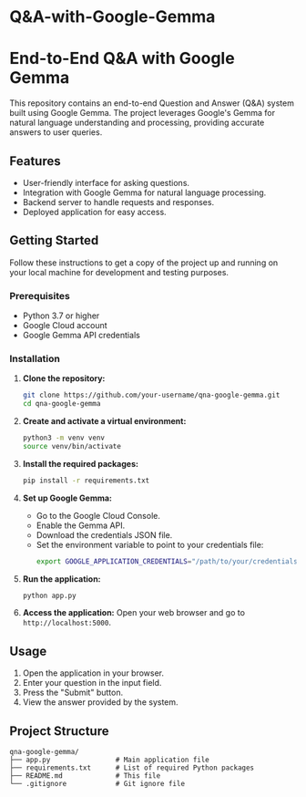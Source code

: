 # Q&A-with-Google-Gemma
# End-to-End Q&A with Google Gemma

This repository contains an end-to-end Question and Answer (Q&A) system built using Google Gemma. The project leverages Google's Gemma for natural language understanding and processing, providing accurate answers to user queries.

## Features

- User-friendly interface for asking questions.
- Integration with Google Gemma for natural language processing.
- Backend server to handle requests and responses.
- Deployed application for easy access.

## Getting Started

Follow these instructions to get a copy of the project up and running on your local machine for development and testing purposes.

### Prerequisites

- Python 3.7 or higher
- Google Cloud account
- Google Gemma API credentials

### Installation

1. **Clone the repository:**
    ```sh
    git clone https://github.com/your-username/qna-google-gemma.git
    cd qna-google-gemma
    ```

2. **Create and activate a virtual environment:**
    ```sh
    python3 -m venv venv
    source venv/bin/activate
    ```

3. **Install the required packages:**
    ```sh
    pip install -r requirements.txt
    ```

4. **Set up Google Gemma:**
    - Go to the Google Cloud Console.
    - Enable the Gemma API.
    - Download the credentials JSON file.
    - Set the environment variable to point to your credentials file:
      ```sh
      export GOOGLE_APPLICATION_CREDENTIALS="/path/to/your/credentials.json"
      ```
5. **Run the application:**
    ```sh
    python app.py
    ```

6. **Access the application:**
    Open your web browser and go to `http://localhost:5000`.

## Usage

1. Open the application in your browser.
2. Enter your question in the input field.
3. Press the "Submit" button.
4. View the answer provided by the system.

## Project Structure

```plaintext
qna-google-gemma/
├── app.py                # Main application file
├── requirements.txt      # List of required Python packages
├── README.md             # This file
└── .gitignore            # Git ignore file
